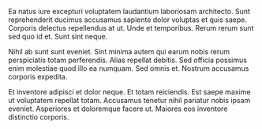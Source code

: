 Ea natus iure excepturi voluptatem laudantium laboriosam architecto. Sunt reprehenderit ducimus accusamus sapiente dolor voluptas et quis saepe. Corporis delectus repellendus at ut. Unde et temporibus. Rerum rerum sunt sed quo id et. Sunt sint neque.
 Nihil ab sunt sunt eveniet. Sint minima autem qui earum nobis rerum perspiciatis totam perferendis. Alias repellat debitis. Sed officia possimus enim molestiae quod illo ea numquam. Sed omnis et. Nostrum accusamus corporis expedita.
 Et inventore adipisci et dolor neque. Et totam reiciendis. Est saepe maxime ut voluptatem repellat totam. Accusamus tenetur nihil pariatur nobis ipsam eveniet. Asperiores et doloremque facere ut. Maiores eos inventore distinctio corporis.